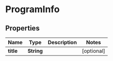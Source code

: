 
# ProgramInfo

## Properties
Name | Type | Description | Notes
------------ | ------------- | ------------- | -------------
**title** | **String** |  |  [optional]



